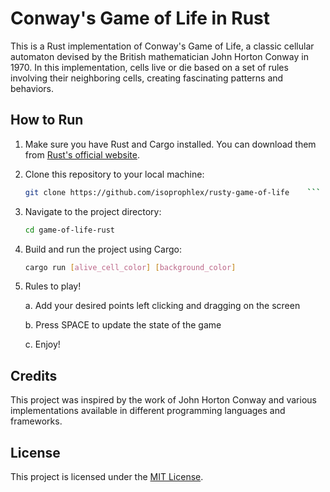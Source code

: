 # Conway's Game of Life in Rust

This is a Rust implementation of Conway's Game of Life, a classic cellular automaton devised by the British mathematician John Horton Conway in 1970. In this implementation, cells live or die based on a set of rules involving their neighboring cells, creating fascinating patterns and behaviors.

## How to Run

1. Make sure you have Rust and Cargo installed. You can download them from [Rust's official website](https://www.rust-lang.org/tools/install).

2. Clone this repository to your local machine:

    ```bash
    git clone https://github.com/isoprophlex/rusty-game-of-life    ```

3. Navigate to the project directory:

    ```bash
    cd game-of-life-rust
    ```

4. Build and run the project using Cargo:

    ```bash
    cargo run [alive_cell_color] [background_color]
    ```

5. Rules to play!
   
   a. Add your desired points left clicking and dragging on the screen

   b. Press SPACE to update the state of the game
   
   c. Enjoy!
   

## Credits

This project was inspired by the work of John Horton Conway and various implementations available in different programming languages and frameworks.

## License

This project is licensed under the [MIT License](LICENSE).
